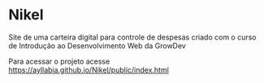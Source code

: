 # Nikel
Site de uma carteira digital para controle de despesas criado com o curso de Introdução ao Desenvolvimento Web da GrowDev

Para acessar o projeto acesse https://ayllabia.github.io/Nikel/public/index.html
